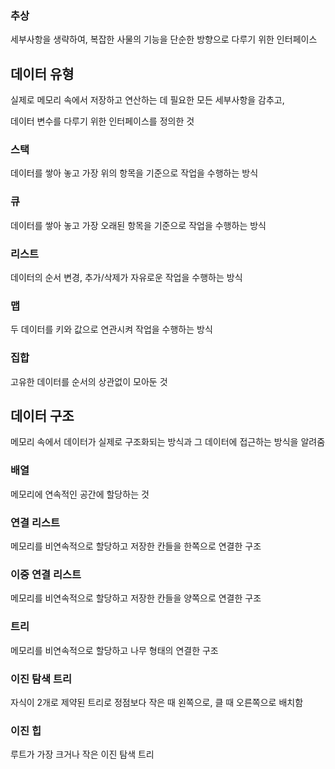 ### 추상
세부사항을 생략하여, 복잡한 사물의 기능을 단순한 방향으로 다루기 위한 인터페이스

## 데이터 유형
실제로 메모리 속에서 저장하고 연산하는 데 필요한 모든 세부사항을 감추고,

데이터 변수를 다루기 위한 인터페이스를 정의한 것

### 스택
데이터를 쌓아 놓고 가장 위의 항목을 기준으로 작업을 수행하는 방식

### 큐
데이터를 쌓아 놓고 가장 오래된 항목을 기준으로 작업을 수행하는 방식

### 리스트
데이터의 순서 변경, 추가/삭제가 자유로운 작업을 수행하는 방식

### 맵
두 데이터를 키와 값으로 연관시켜 작업을 수행하는 방식

### 집합
고유한 데이터를 순서의 상관없이 모아둔 것

## 데이터 구조
메모리 속에서 데이터가 실제로 구조화되는 방식과 그 데이터에 접근하는 방식을 알려줌

### 배열
메모리에 연속적인 공간에 할당하는 것

### 연결 리스트
메모리를 비연속적으로 할당하고 저장한 칸들을 한쪽으로 연결한 구조

### 이중 연결 리스트
메모리를 비연속적으로 할당하고 저장한 칸들을 양쪽으로 연결한 구조

### 트리
메모리를 비연속적으로 할당하고 나무 형태의 연결한 구조

### 이진 탐색 트리
자식이 2개로 제약된 트리로 정점보다 작은 때 왼쪽으로, 클 때 오른쪽으로 배치함

### 이진 힙
루트가 가장 크거나 작은 이진 탐색 트리